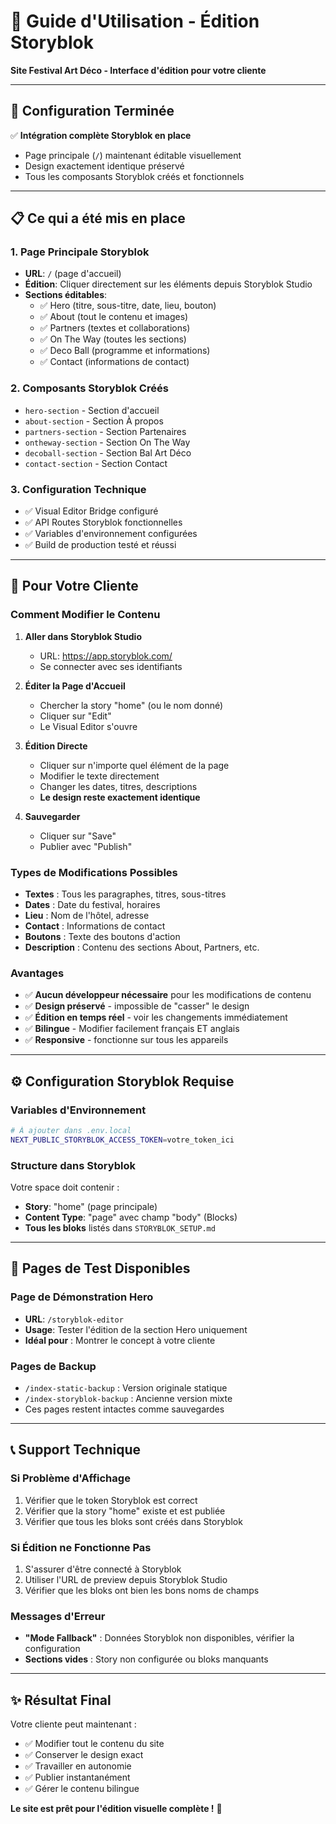 # 🎨 Guide d'Utilisation - Édition Storyblok

**Site Festival Art Déco - Interface d'édition pour votre cliente**

---

## 🚀 Configuration Terminée

✅ **Intégration complète Storyblok en place**
- Page principale (`/`) maintenant éditable visuellement
- Design exactement identique préservé
- Tous les composants Storyblok créés et fonctionnels

---

## 📋 Ce qui a été mis en place

### **1. Page Principale Storyblok**
- **URL**: `/` (page d'accueil)
- **Édition**: Cliquer directement sur les éléments depuis Storyblok Studio
- **Sections éditables**:
  - ✅ Hero (titre, sous-titre, date, lieu, bouton)
  - ✅ About (tout le contenu et images)
  - ✅ Partners (textes et collaborations)
  - ✅ On The Way (toutes les sections)
  - ✅ Deco Ball (programme et informations)
  - ✅ Contact (informations de contact)

### **2. Composants Storyblok Créés**
- `hero-section` - Section d'accueil
- `about-section` - Section À propos
- `partners-section` - Section Partenaires
- `ontheway-section` - Section On The Way
- `decoball-section` - Section Bal Art Déco
- `contact-section` - Section Contact

### **3. Configuration Technique**
- ✅ Visual Editor Bridge configuré
- ✅ API Routes Storyblok fonctionnelles
- ✅ Variables d'environnement configurées
- ✅ Build de production testé et réussi

---

## 🎯 Pour Votre Cliente

### **Comment Modifier le Contenu**

1. **Aller dans Storyblok Studio**
   - URL: https://app.storyblok.com/
   - Se connecter avec ses identifiants

2. **Éditer la Page d'Accueil**
   - Chercher la story "home" (ou le nom donné)
   - Cliquer sur "Edit" 
   - Le Visual Editor s'ouvre

3. **Édition Directe**
   - Cliquer sur n'importe quel élément de la page
   - Modifier le texte directement
   - Changer les dates, titres, descriptions
   - **Le design reste exactement identique**

4. **Sauvegarder**
   - Cliquer sur "Save"
   - Publier avec "Publish"

### **Types de Modifications Possibles**
- **Textes** : Tous les paragraphes, titres, sous-titres
- **Dates** : Date du festival, horaires  
- **Lieu** : Nom de l'hôtel, adresse
- **Contact** : Informations de contact
- **Boutons** : Texte des boutons d'action
- **Description** : Contenu des sections About, Partners, etc.

### **Avantages**
- ✅ **Aucun développeur nécessaire** pour les modifications de contenu
- ✅ **Design préservé** - impossible de "casser" le design
- ✅ **Édition en temps réel** - voir les changements immédiatement
- ✅ **Bilingue** - Modifier facilement français ET anglais
- ✅ **Responsive** - fonctionne sur tous les appareils

---

## ⚙️ Configuration Storyblok Requise

### **Variables d'Environnement**
```bash
# À ajouter dans .env.local
NEXT_PUBLIC_STORYBLOK_ACCESS_TOKEN=votre_token_ici
```

### **Structure dans Storyblok**
Votre space doit contenir :
- **Story**: "home" (page principale)
- **Content Type**: "page" avec champ "body" (Blocks)
- **Tous les bloks** listés dans `STORYBLOK_SETUP.md`

---

## 🔧 Pages de Test Disponibles

### **Page de Démonstration Hero**
- **URL**: `/storyblok-editor`
- **Usage**: Tester l'édition de la section Hero uniquement
- **Idéal pour** : Montrer le concept à votre cliente

### **Pages de Backup** 
- `/index-static-backup` : Version originale statique
- `/index-storyblok-backup` : Ancienne version mixte
- Ces pages restent intactes comme sauvegardes

---

## 📞 Support Technique

### **Si Problème d'Affichage**
1. Vérifier que le token Storyblok est correct
2. Vérifier que la story "home" existe et est publiée
3. Vérifier que tous les bloks sont créés dans Storyblok

### **Si Édition ne Fonctionne Pas**
1. S'assurer d'être connecté à Storyblok
2. Utiliser l'URL de preview depuis Storyblok Studio
3. Vérifier que les bloks ont bien les bons noms de champs

### **Messages d'Erreur**
- **"Mode Fallback"** : Données Storyblok non disponibles, vérifier la configuration
- **Sections vides** : Story non configurée ou bloks manquants

---

## ✨ Résultat Final

Votre cliente peut maintenant :
- ✅ Modifier tout le contenu du site
- ✅ Conserver le design exact
- ✅ Travailler en autonomie
- ✅ Publier instantanément
- ✅ Gérer le contenu bilingue

**Le site est prêt pour l'édition visuelle complète !** 🎉
